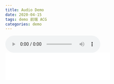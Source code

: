 ```yaml
---
title: Audio Demo
date: 2020-04-15
tags: demo 前端 ACG
categories: demo
---
```


<audio controls>
  <source src="/assets/media/audio.mp3" type="audio/mpeg">
您的浏览器不支持 audio 元素。
</audio>

<iframe frameborder="no" border="0" marginwidth="0" marginheight="0" width="330" height="86" src="//music.163.com/outchain/player?type=2&id=1319265452&auto=0&height=66"></iframe>